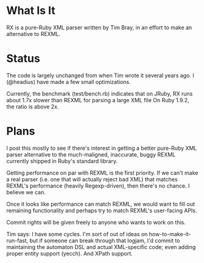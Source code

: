 What Is It
==========

RX is a pure-Ruby XML parser written by Tim Bray, in an
effort to make an alternative to REXML.

Status
======

The code is largely unchanged from when Tim wrote it
several years ago. I (@headius) have made a few small
optimizations.

Currently, the benchmark (test/bench.rb) indicates that
on JRuby, RX runs about 1.7x slower than REXML for parsing
a large XML file On Ruby 1.9.2, the ratio is above 2x.

Plans
=====

I post this mostly to see if there's interest in getting a
better pure-Ruby XML parser alternative to the
much-maligned, inaccurate, buggy REXML currently shipped
in Ruby's standard library.

Getting performance on par with REXML is the first
priority. If we can't make a real parser (i.e. one that
will actually reject bad XML) that matches REXML's
performance (heavily Regexp-driven), then there's no
chance. I believe we can.

Once it looks like performance can match REXML, we would
want to fill out remaining functionality and perhaps try
to match REXML's user-facing APIs.

Commit rights will be given freely to anyone who wants to
work on this.

Tim says: I have some cycles. I'm sort of out of ideas on
how-to-make-it-run-fast, but if someone can break through 
that logjam, I'd commit to maintaining the automaton DSL
and actual XML-specific code; even adding proper entity 
support (yecch).  And XPath support.